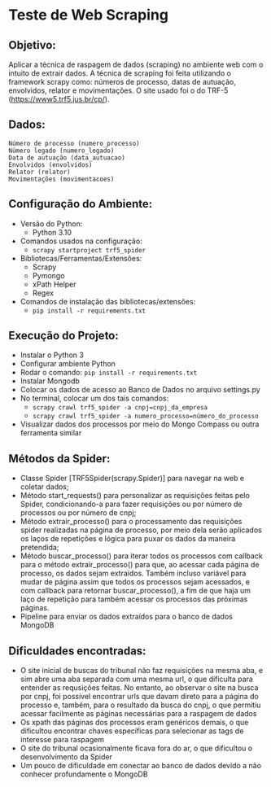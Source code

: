 # Teste de Web Scraping

## Objetivo:

Aplicar a técnica de raspagem de dados (scraping) no ambiente web com o intuito de extrair dados. A técnica de scraping foi feita utilizando o framework scrapy como: números de processo, datas de autuação, envolvidos, relator e movimentações. O site usado foi o do TRF-5 (https://www5.trf5.jus.br/cp/).


## Dados: 
	Número de processo (numero_processo)
    Número legado (numero_legado)
	Data de autuação (data_autuacao)
	Envolvidos (envolvidos)
	Relator (relator)
	Movimentações (movimentacoes)


## Configuração do Ambiente: 
- Versão do Python:
    - Python 3.10
- Comandos usados na configuração:
	- `scrapy startproject trf5_spider`
- Bibliotecas/Ferramentas/Extensões:
	- Scrapy
    - Pymongo
	- xPath Helper
    - Regex
- Comandos de instalação das bibliotecas/extensões:
    - `pip install -r requirements.txt`


## Execução do Projeto:

- Instalar o Python 3
- Configurar ambiente Python
- Rodar o comando: `pip install -r requirements.txt`
- Instalar Mongodb
- Colocar os dados de acesso ao Banco de Dados no arquivo settings.py
- No terminal, colocar um dos tais comandos:
   - `scrapy crawl trf5_spider -a cnpj=cnpj_da_empresa`
	- `scrapy crawl trf5_spider -a numero_processo=número_do_processo` 
- Visualizar dados dos processos por meio do Mongo Compass ou outra ferramenta similar  
	

## Métodos da Spider:
  
- Classe Spider [TRF5Spider(scrapy.Spider)] para navegar na web e coletar dados;
- Método start_requests() para personalizar as requisições feitas pelo Spider, condicionando-a para fazer requisições ou por número de processos ou por número de cnpj; 
- Método extrair_processo() para o processamento das requisições spider realizadas na página de processo, por meio dela serão aplicados os laços de repetições e lógica para puxar os dados da maneira pretendida;
- Método buscar_processo() para iterar todos os processos com callback para o método extrair_processo() para que, ao acessar cada página de processo, os dados sejam extraídos. Também incluso variável para mudar de página assim que todos os processos sejam acessados, e com callback para retornar buscar_processo(), a fim de que haja um laço de repetição para também acessar os processos das próximas páginas.
- Pipeline para enviar os dados extraídos para o banco de dados MongoDB

## Dificuldades encontradas:

- O site inicial de buscas do tribunal não faz requisições na mesma aba, e sim abre uma aba separada com uma mesma url, o que dificulta para entender as requsições feitas. No entanto, ao observar o site na busca por cnpj, foi possível encontrar urls que davam direto para a página do processo e, também, para o resultado da busca do cnpj, o que permitiu acessar facilmente as páginas necessárias para a raspagem de dados
- Os xpath das páginas dos processos eram genéricos demais, o que dificultou encontrar chaves específicas para selecionar as tags de interesse para raspagem
- O site do tribunal ocasionalmente ficava fora do ar, o que dificultou o desenvolvimento da Spider
- Um pouco de dificuldade em conectar ao banco de dados devido a não conhecer profundamente o MongoDB